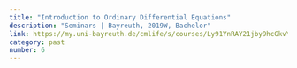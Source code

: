 ```yaml
---
title: "Introduction to Ordinary Differential Equations"
description: "Seminars | Bayreuth, 2019W, Bachelor"
link: https://my.uni-bayreuth.de/cmlife/s/courses/Ly91YnRAY21jby9hcGkvY291cnNlcy8yNTc0NTM/overview
category: past
number: 6
---
```


